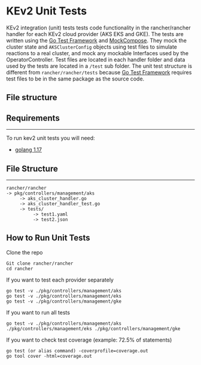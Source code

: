 # KEv2 Unit Tests

KEv2 integration (unit) tests tests code functionality in the rancher/rancher handler for each KEv2 cloud provider (AKS EKS and GKE). The tests are written using the [Go Test Framework](https://pkg.go.dev/testing) and [MockCompose](https://github.com/kelveny/mockcompose). They mock the cluster state and `AKSClusterConfig` objects using test files to simulate reactions to a real cluster, and mock any mockable Interfaces used by the OperatorController. Test files are located in each handler folder and data used by the tests are located in a `/test` sub folder. The unit test structure is different from `rancher/rancher/tests` because [Go Test Framework](https://pkg.go.dev/testing) requires test files to be in the same package as the source code.

## File structure

## Requirements

---

To run kev2 unit tests you will need:
- [golang 1.17](https://go.dev/doc/install)

## File Structure

---

```
rancher/rancher
-> pkg/controllers/management/aks
     -> aks_cluster_handler.go
     -> aks_cluster_handler_test.go
     -> tests/
          -> test1.yaml
          -> test2.json
```

## How to Run Unit Tests

Clone the repo

```
Git clone rancher/rancher
cd rancher
```

If you want to test each provider separately

```
go test -v ./pkg/controllers/management/aks
go test -v ./pkg/controllers/management/eks
go test -v ./pkg/controllers/management/gke
```

If you want to run all tests

```
go test -v ./pkg/controllers/management/aks ./pkg/controllers/management/eks ./pkg/controllers/management/gke
```

If you want to check test coverage (example: 72.5% of statements)

```
go test (or alias command) -coverprofile=coverage.out
go tool cover -html=coverage.out
```